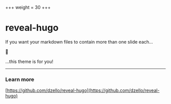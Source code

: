 +++
weight = 30
+++

# reveal-hugo

If you want your markdown files to contain more than one slide each...

🤔

...this theme is for you!

---

### Learn more

[https://github.com/dzello/reveal-hugo](https://github.com/dzello/reveal-hugo)

